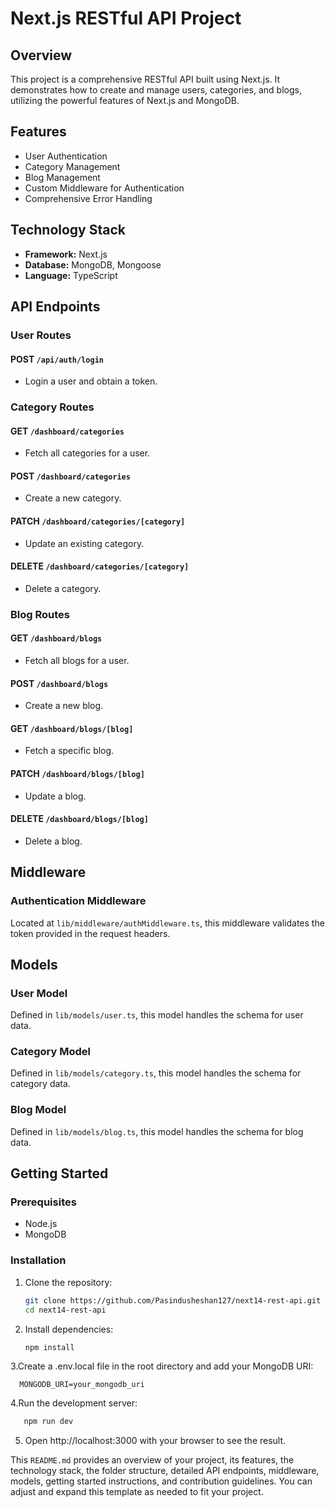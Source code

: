 # Next.js RESTful API Project

## Overview

This project is a comprehensive RESTful API built using Next.js. It demonstrates how to create and manage users, categories, and blogs, utilizing the powerful features of Next.js and MongoDB.

## Features

- User Authentication
- Category Management
- Blog Management
- Custom Middleware for Authentication
- Comprehensive Error Handling

## Technology Stack

- **Framework:** Next.js
- **Database:** MongoDB, Mongoose
- **Language:** TypeScript


## API Endpoints

### User Routes

#### POST `/api/auth/login`
- Login a user and obtain a token.

### Category Routes

#### GET `/dashboard/categories`
- Fetch all categories for a user.

#### POST `/dashboard/categories`
- Create a new category.

#### PATCH `/dashboard/categories/[category]`
- Update an existing category.

#### DELETE `/dashboard/categories/[category]`
- Delete a category.

### Blog Routes

#### GET `/dashboard/blogs`
- Fetch all blogs for a user.

#### POST `/dashboard/blogs`
- Create a new blog.

#### GET `/dashboard/blogs/[blog]`
- Fetch a specific blog.

#### PATCH `/dashboard/blogs/[blog]`
- Update a blog.

#### DELETE `/dashboard/blogs/[blog]`
- Delete a blog.

## Middleware

### Authentication Middleware

Located at `lib/middleware/authMiddleware.ts`, this middleware validates the token provided in the request headers.

## Models

### User Model

Defined in `lib/models/user.ts`, this model handles the schema for user data.

### Category Model

Defined in `lib/models/category.ts`, this model handles the schema for category data.

### Blog Model

Defined in `lib/models/blog.ts`, this model handles the schema for blog data.

## Getting Started

### Prerequisites

- Node.js
- MongoDB

### Installation

1. Clone the repository:
   ```bash
   git clone https://github.com/Pasindusheshan127/next14-rest-api.git
   cd next14-rest-api
2. Install dependencies:
   ```bash
   npm install
3.Create a .env.local file in the root directory and add your MongoDB URI:
  ```env
    MONGODB_URI=your_mongodb_uri
  ```
4.Run the development server:
   ```bash
      npm run dev
   ```
5. Open http://localhost:3000 with your browser to see the result.   



This `README.md` provides an overview of your project, its features, the technology stack, the folder structure, detailed API endpoints, middleware, models, getting started instructions, and contribution guidelines. You can adjust and expand this template as needed to fit your project.

